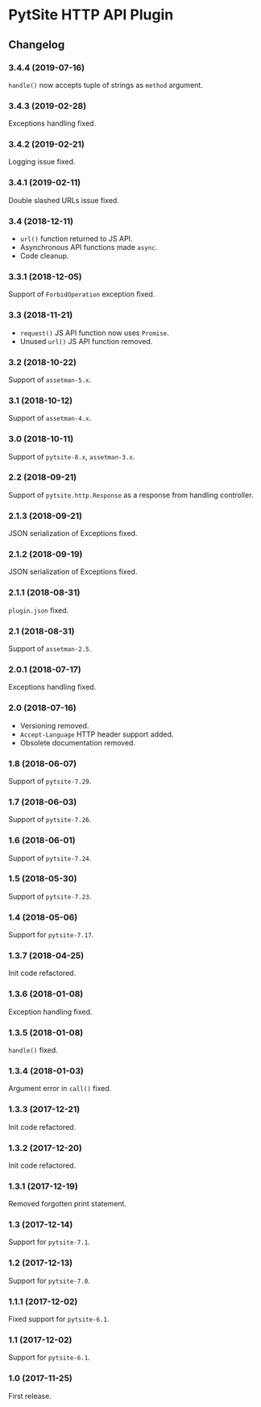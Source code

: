 # PytSite HTTP API Plugin


## Changelog


### 3.4.4  (2019-07-16)

`handle()` now accepts tuple of strings as `method` argument. 


### 3.4.3  (2019-02-28)

Exceptions handling fixed.


### 3.4.2  (2019-02-21)

Logging issue fixed.


### 3.4.1  (2019-02-11)

Double slashed URLs issue fixed.


### 3.4  (2018-12-11)

- `url()` function returned to JS API.
- Asynchronous API functions made `async`.
- Code cleanup.


### 3.3.1 (2018-12-05)

Support of `ForbidOperation` exception fixed.


### 3.3 (2018-11-21)

- `request()` JS API function now uses `Promise`.
- Unused `url()` JS API function removed.


### 3.2 (2018-10-22)

Support of `assetman-5.x`.


### 3.1 (2018-10-12)

Support of `assetman-4.x`.


### 3.0 (2018-10-11)

Support of `pytsite-8.x`, `assetman-3.x`.


### 2.2 (2018-09-21)

Support of `pytsite.http.Response` as a response from handling
controller.


### 2.1.3 (2018-09-21)

JSON serialization of Exceptions fixed.


### 2.1.2 (2018-09-19)

JSON serialization of Exceptions fixed.


### 2.1.1 (2018-08-31)

`plugin.json` fixed.


### 2.1 (2018-08-31)

Support of `assetman-2.5`.


### 2.0.1 (2018-07-17)

Exceptions handling fixed.


### 2.0 (2018-07-16)

- Versioning removed.
- `Accept-Language` HTTP header support added.
- Obsolete documentation removed.


### 1.8 (2018-06-07)

Support of `pytsite-7.29`.


### 1.7 (2018-06-03)

Support of `pytsite-7.26`.


### 1.6 (2018-06-01)

Support of `pytsite-7.24`.


### 1.5 (2018-05-30)

Support of `pytsite-7.23`.


### 1.4 (2018-05-06)

Support for `pytsite-7.17`.


### 1.3.7 (2018-04-25)

Init code refactored.


### 1.3.6 (2018-01-08)

Exception handling fixed.


### 1.3.5 (2018-01-08)

`handle()` fixed.


### 1.3.4 (2018-01-03)

Argument error in `call()` fixed.


### 1.3.3 (2017-12-21)

Init code refactored.


### 1.3.2 (2017-12-20)

Init code refactored.


### 1.3.1 (2017-12-19)

Removed forgotten print statement.


### 1.3 (2017-12-14)

Support for `pytsite-7.1`.


### 1.2 (2017-12-13)

Support for `pytsite-7.0`.


### 1.1.1 (2017-12-02)

Fixed support for `pytsite-6.1`.


### 1.1 (2017-12-02)

Support for `pytsite-6.1`.


### 1.0 (2017-11-25)

First release.
